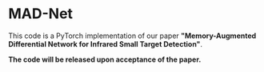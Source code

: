 # MAD-Net

This code is a PyTorch implementation of our paper **"Memory-Augmented Differential Network for Infrared Small Target Detection"**.

**<font color='red'></font> The code will be released upon acceptance of the paper.**
